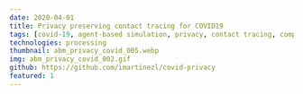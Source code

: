 ```yaml
---
date: 2020-04-01
title: Privacy preserving contact tracing for COVID19
tags: [covid-19, agent-based simulation, privacy, contact tracing, compartmental model]
technologies: processing
thumbnail: abm_privacy_covid_005.webp
img: abm_privacy_covid_002.gif
github: https://github.com/imartinezl/covid-privacy
featured: 1
---
```

